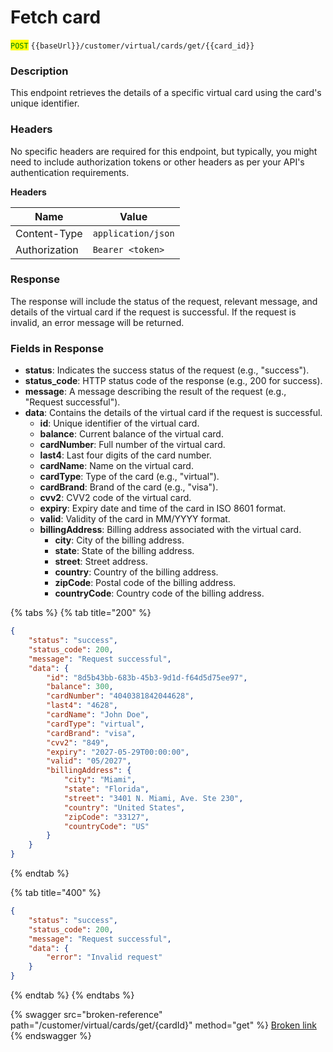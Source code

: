 # Fetch card

<mark style="color:green;">`POST`</mark> `{{baseUrl}}/customer/virtual/cards/get/{{card_id}}`

### Description

This endpoint retrieves the details of a specific virtual card using the card's unique identifier.

### Headers

No specific headers are required for this endpoint, but typically, you might need to include authorization tokens or other headers as per your API's authentication requirements.

**Headers**

| Name          | Value              |
| ------------- | ------------------ |
| Content-Type  | `application/json` |
| Authorization | `Bearer <token>`   |

### Response

The response will include the status of the request, relevant message, and details of the virtual card if the request is successful. If the request is invalid, an error message will be returned.

### Fields in Response

* **status**: Indicates the success status of the request (e.g., "success").
* **status\_code**: HTTP status code of the response (e.g., 200 for success).
* **message**: A message describing the result of the request (e.g., "Request successful").
* **data**: Contains the details of the virtual card if the request is successful.
  * **id**: Unique identifier of the virtual card.
  * **balance**: Current balance of the virtual card.
  * **cardNumber**: Full number of the virtual card.
  * **last4**: Last four digits of the card number.
  * **cardName**: Name on the virtual card.
  * **cardType**: Type of the card (e.g., "virtual").
  * **cardBrand**: Brand of the card (e.g., "visa").
  * **cvv2**: CVV2 code of the virtual card.
  * **expiry**: Expiry date and time of the card in ISO 8601 format.
  * **valid**: Validity of the card in MM/YYYY format.
  * **billingAddress**: Billing address associated with the virtual card.
    * **city**: City of the billing address.
    * **state**: State of the billing address.
    * **street**: Street address.
    * **country**: Country of the billing address.
    * **zipCode**: Postal code of the billing address.
    * **countryCode**: Country code of the billing address.

{% tabs %}
{% tab title="200" %}
```json
{
    "status": "success",
    "status_code": 200,
    "message": "Request successful",
    "data": {
        "id": "8d5b43bb-683b-45b3-9d1d-f64d5d75ee97",
        "balance": 300,
        "cardNumber": "4040381842044628",
        "last4": "4628",
        "cardName": "John Doe",
        "cardType": "virtual",
        "cardBrand": "visa",
        "cvv2": "849",
        "expiry": "2027-05-29T00:00:00",
        "valid": "05/2027",
        "billingAddress": {
            "city": "Miami",
            "state": "Florida",
            "street": "3401 N. Miami, Ave. Ste 230",
            "country": "United States",
            "zipCode": "33127",
            "countryCode": "US"
        }
    }
}
```
{% endtab %}

{% tab title="400" %}
```json
{
    "status": "success",
    "status_code": 200,
    "message": "Request successful",
    "data": {
        "error": "Invalid request"
    }
}
```
{% endtab %}
{% endtabs %}



{% swagger src="broken-reference" path="/customer/virtual/cards/get/{cardId}" method="get" %}
[Broken link](broken-reference)
{% endswagger %}
